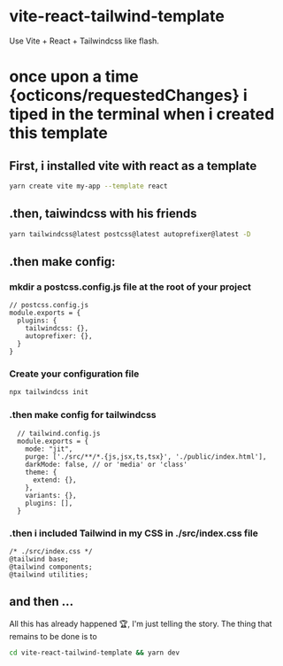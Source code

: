 # vite-react-tailwind-template
Use Vite + React + Tailwindcss like flash.

# once upon a time {octicons/requestedChanges} i tiped in the terminal when i created this template
## First, i installed vite with react  as a template

```bash
yarn create vite my-app --template react
```

## .then, taiwindcss with his friends

```bash
yarn tailwindcss@latest postcss@latest autoprefixer@latest -D
```
## .then make config: 
### mkdir a postcss.config.js file at the root of your project
    // postcss.config.js
    module.exports = {
      plugins: {
        tailwindcss: {},
        autoprefixer: {},
      }
    }

### Create your configuration file

```bash
npx tailwindcss init
```
### .then make config for tailwindcss

      // tailwind.config.js
      module.exports = {
        mode: "jit",
        purge: ['./src/**/*.{js,jsx,ts,tsx}', './public/index.html'],
        darkMode: false, // or 'media' or 'class'
        theme: {
          extend: {},
        },
        variants: {},
        plugins: [],
      }

### .then i included Tailwind in my CSS in ./src/index.css file

    /* ./src/index.css */
    @tailwind base;
    @tailwind components;
    @tailwind utilities;


## and then ...
All this has already happened 🏆, I'm just telling the story. The thing that remains to be done is to

```bash
cd vite-react-tailwind-template && yarn dev
```
